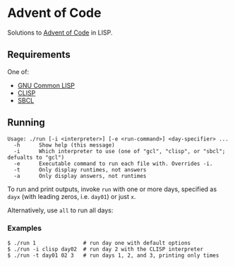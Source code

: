 # Advent of Code
Solutions to [Advent of Code](https://adventofcode.com/) in LISP.

## Requirements
One of:
- [GNU Common LISP](https://www.gnu.org/software/gcl/)
- [CLISP](https://clisp.sourceforge.io/)
- [SBCL](http://www.sbcl.org/)

## Running
```
Usage: ./run [-i <interpreter>] [-e <run-command>] <day-specifier> ...
  -h      Show help (this message)
  -i      Which interpreter to use (one of "gcl", "clisp", or "sbcl"; defualts to "gcl")
  -e      Executable command to run each file with. Overrides -i.
  -t      Only display runtimes, not answers
  -a      Only display answers, not runtimes
```

To run and print outputs, invoke `run` with one or more days, specified as `dayx` (with leading zeros, i.e.
`day01`) or just `x`.

Alternatively, use `all` to run all days:

### Examples

```console
$ ./run 1               # run day one with default options
$ ./run -i clisp day02  # run day 2 with the CLISP interpreter
$ ./run -t day01 02 3   # run days 1, 2, and 3, printing only times
```
